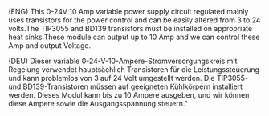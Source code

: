 (ENG)  This 0-24V 10 Amp variable power supply circuit regulated mainly uses transistors for the power control and can be easily altered from 3 to 24 volts.The TIP3055 and BD139 transistors must be installed on appropriate heat sinks.These module can output up to 10 Amp and we can control these Amp and output Voltage.


(DEU)  Dieser variable 0-24-V-10-Ampere-Stromversorgungskreis mit Regelung verwendet hauptsächlich Transistoren für die Leistungssteuerung und kann problemlos von 3 auf 24 Volt umgestellt werden. Die TIP3055- und BD139-Transistoren müssen auf geeigneten Kühlkörpern installiert werden. Dieses Modul kann bis zu 10 Ampere ausgeben, und wir können diese Ampere sowie die Ausgangsspannung steuern."

